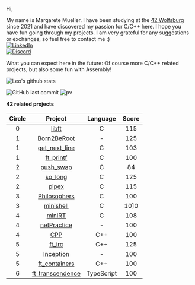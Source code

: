 Hi,

My name is Margarete Mueller. I have been studying at the [42 Wolfsburg](https://42wolfsburg.de/) since 2021 and have discovered my passion for C/C++ here. I hope you have fun going through my projects. I am very grateful for any suggestions or exchanges, so feel free to contact me :)
<br>
[![LinkedIn](https://img.shields.io/badge/-LinkedIn-0e76a8?style=flat-square&logo=linkedin&logoColor=white)](www.linkedin.com/in/margarete-mueller)
<br>
[![Discord](https://img.shields.io/badge/Discord-7289DA?style=flat-square&logo=discord&logoColor=white)](https://discordapp.com/users/793196434605867038)

What you can expect here in the future: Of course more C/C++ related projects, but also some fun with Assembly!


![Leo's github stats](https://github-readme-stats.vercel.app/api?username=Madasanya&show_icons=true&theme=dracula&hide=stars,issues)

![GitHub last commit](https://img.shields.io/github/last-commit/Madasanya/Madasanya)
![pv](https://pageview.vercel.app/?github_user=Madasanya)

**42 related projects**

| Circle | Project | Language | Score |
|:-----:|:---------------:|:----:|:----:|
|     0|[libft](../../../42_libft)|C|115|
|     1|[Born2BeRoot](../../../42_Born2BeRoot)|-|125|
|     1|[get_next_line](../../../42_get_next_line)|C|103|
|     1|[ft_printf](../../../42_ft_printf)|C|100|
|     2|[push_swap](../../../42_push_swap)|C|84|
|     2|[so_long](../../../42_so_long)|C|125
|     2|[pipex](../../../42_pipex)|C|115|
|     3|[Philosophers](../../../42_Philosophers)|C|100|
|     3|[minishell](../../../42_minishell)|C|10]0
|     4|[miniRT](../../../42_miniRT)|C|108|
|     4|[netPractice](../../../42_netPractice)|-|100
|     4|[CPP](../../../42_CPP)|C++|100|
|     5|[ft_irc](../../../42_ft_irc)|C++|125|
|     5|[Inception](../../../42_Inception)|-|100
|     5|[ft_containers](../../../42_ft_containers)|C++|100|
|     6|[ft_transcendence](../../../42_ft_transcendence_pk)|TypeScript|100|

